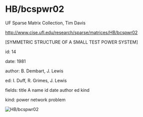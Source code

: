 # HB/bcspwr02

 UF Sparse Matrix Collection, Tim Davis

 http://www.cise.ufl.edu/research/sparse/matrices/HB/bcspwr02

 [SYMMETRIC STRUCTURE OF A SMALL TEST POWER SYSTEM]

 id: 14

 date: 1981

 author: B. Dembart, J. Lewis

 ed: I. Duff, R. Grimes, J. Lewis

 fields: title A name id date author ed kind

 kind: power network problem

![HB/bcspwr02](http://yifanhu.net/GALLERY/GRAPHS/GIF_SMALL/HB@bcspwr02.gif)
